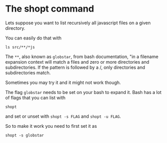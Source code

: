 The shopt command
=================

Lets suppose you want to list recursively all javascript files on a given directory.

You can easily do that with

    ls src/**/*js

The `**`, also known as `globstar`, from bash documentation, "in a filename expansion
context will match a files and zero or more directories and subdirectories.
If the pattern is followed by a /, only directories and subdirectories match.

Sometimes you may try it and it might not work though.

The flag `globstar` needs to be set on your bash to expand it. Bash has a lot of flags that you can list with

    shopt

and set or unset with `shopt -s FLAG` and `shopt -u FLAG`.

So to make it work you need to first set it as

    shopt -s globstar
